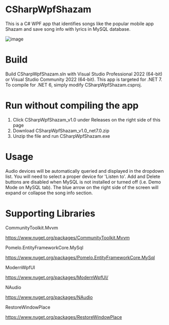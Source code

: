# CSharpWpfShazam
This is a C# WPF app that identifies songs like the popular mobile app Shazam and save song info with lyrics in MySQL database.

![image](https://github.com/psun247/CSharpWpfShazam/assets/31531761/a5212399-1ea0-478f-bc79-828ef3de3bb9)

# Build
Build CSharpWpfShazam.sln with Visual Studio Professional 2022 (64-bit) or Visual Studio Community 2022 (64-bit).  This app is targeted for .NET 7. To compile for .NET 6, simply modify CSharpWpfShazam.csproj.

# Run without compiling the app
1. Click CSharpWpfShazam_v1.0 under Releases on the right side of this page
2. Download CSharpWpfShazam_v1.0_net7.0.zip
3. Unzip the file and run CSharpWpfShazam.exe

# Usage
Audio devices will be automatically queried and displayed in the dropdown list.  You will need to select a proper device for 'Listen to'.  Add and Delete buttons are disabled when MySQL is not installed or turned off (i.e. Demo Mode on MySQL tab). The blue arrow on the right side of the screen will expand or collapse the song info section.

# Supporting Libraries
CommunityToolkit.Mvvm
 
https://www.nuget.org/packages/CommunityToolkit.Mvvm

Pomelo.EntityFrameworkCore.MySql

https://www.nuget.org/packages/Pomelo.EntityFrameworkCore.MySql
 
ModernWpfUI
 
https://www.nuget.org/packages/ModernWpfUI/

NAudio

https://www.nuget.org/packages/NAudio
 
RestoreWindowPlace

https://www.nuget.org/packages/RestoreWindowPlace
